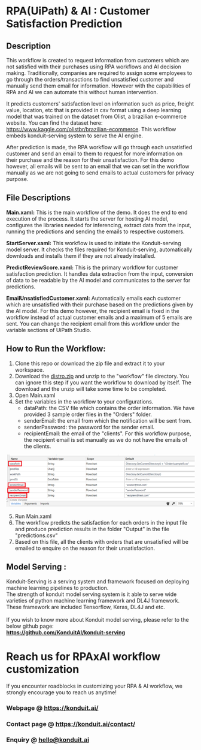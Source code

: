 # RPA(UiPath) & AI : Customer Satisfaction Prediction

## Description
This workflow is created to request information from customers which are not satisfied with their purchases using RPA workflows and AI decision making. Traditionally, companies are required to assign some employees to go through the orders/transactions to find unsatisfied customer and manually send them email for information. However with the capabilities of RPA and AI we can automate this without human intervention.

It predicts customers' satisfaction level on information such as price, freight value, location, etc that is provided in csv format using a deep learning model that was trained on the dataset from Olist, a brazilian e-commerce website. You can find the dataset here: https://www.kaggle.com/olistbr/brazilian-ecommerce. This workflow embeds konduit-serving system to serve the AI engine.

After prediction is made, the RPA workflow will go through each unsatisfied customer and send an email to them to request for more information on their purchase and the reason for their unsatisfaction. For this demo however, all emails will be sent to an email that we can set in the workflow manually as we are not going to send emails to actual customers for privacy purpose.


## File Descriptions

**Main.xaml:** This is the main workflow of the demo. It does the end to end execution of the process. It starts the server for hosting AI model, configures the libraries needed for inferencing, extract data from the input, running the predictions and sending the emails to respective customers.

**StartServer.xaml:** This workflow is used to initiate the Konduit-serving model server. It checks the files required for Konduit-serving, automatically downloads and installs them if they are not already installed. 

**PredictReviewScore.xaml:** This is the primary workflow for customer satisfaction prediction. It handles data extraction from the input, conversion of data to be readable by the AI model and communicates to the server for predictions.

**EmailUnsatisfiedCustomer.xaml:** Automatically emails each customer which are unsatisfied with their purchase based on the predictions given by the AI model. For this demo however, the recipient email is fixed in the workflow instead of actual customer emails and a maximum of 5 emails are sent. You can change the recipient email from this workflow under the variable sections of UiPath Studio.

## How to Run the Workflow: 
1. Clone this repo or download the zip file and extract it to your workspace.
2. Download the [distro.zip](https://github.com/skymindglobal/rpa-customer-satisfaction/releases/tag/v.0.1/distro.zip) and unzip to the "workflow" file directory. You can ignore this step if you want the workflow to download by itself. The download and the unzip will take some time to be completed.
3. Open Main.xaml
4. Set the variables in the workflow to your configurations.
	- dataPath: the CSV file which contains the order information. We have provided 3 sample order files in the "Orders" folder.
	- senderEmail: the email from which the notification will be sent from.
	- senderPassword: the password for the sender email.
	- recipientEmail: the email of the "clients". For this workflow purpose, the recipient email is set manually as we do not have the emails of the clients.

![Variables](img/variables.PNG "Variables")

5. Run Main.xaml
6. The workflow predicts the satisfaction for each orders in the input file and produce prediction results in the folder "Output" in the file "predictions.csv"
7. Based on this file, all the clients with orders that are unsatisfied will be emailed to enquire on the reason for their unsatisfaction.

## Model Serving :  
Konduit-Serving is a serving system and framework focused on deploying machine learning pipelines to production.  
The strength of konduit model serving system is it able to serve wide varieties of python machine learning framework and DL4J framework. 
These framework are included Tensorflow, Keras, DL4J and etc.  
&nbsp;   
If you wish to know more about Konduit model serving, please refer to the below github page:  
**https://github.com/KonduitAI/konduit-serving**  

# Reach us for RPAxAI workflow customization
If you encounter roadblocks in customizing your RPA & AI workflow, we strongly encourage you to reach us anytime!  

### **Webpage @ https://konduit.ai/**  
### **Contact page @ https://konduit.ai/contact/**  
### **Enquiry @ hello@konduit.ai** 
